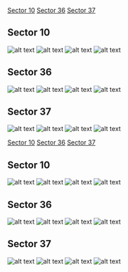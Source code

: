[Sector 10](#sector10)
[Sector 36](#sector36)
[Sector 37](#sector37)

<a name = "sector10"></a>
## Sector 10
![alt text](/tt/WASP-171_Sector_10/WASP-171_Sector_10_a_TimeSeries.png)
![alt text](/tt/WASP-171_Sector_10/WASP-171_Sector_10_b_FoldedLightCurve.png)
![alt text](/tt/WASP-171_Sector_10/WASP-171_Sector_10_b_IndividualTransitsWithFit.png)
![alt text](/tt/WASP-171_Sector_10/WASP-171_Sector_10_c_TimingResiduals.png)

<a name = "sector36"></a>
## Sector 36
![alt text](/tt/WASP-171_Sector_36/WASP-171_Sector_36_a_TimeSeries.png)
![alt text](/tt/WASP-171_Sector_36/WASP-171_Sector_36_b_FoldedLightCurve.png)
![alt text](/tt/WASP-171_Sector_36/WASP-171_Sector_36_b_IndividualTransitsWithFit.png)
![alt text](/tt/WASP-171_Sector_36/WASP-171_Sector_36_c_TimingResiduals.png)

<a name = "sector37"></a>
## Sector 37
![alt text](/tt/WASP-171_Sector_37/WASP-171_Sector_37_a_TimeSeries.png)
![alt text](/tt/WASP-171_Sector_37/WASP-171_Sector_37_b_FoldedLightCurve.png)
![alt text](/tt/WASP-171_Sector_37/WASP-171_Sector_37_b_IndividualTransitsWithFit.png)
![alt text](/tt/WASP-171_Sector_37/WASP-171_Sector_37_c_TimingResiduals.png)

[Sector 10](#sector10)
[Sector 36](#sector36)
[Sector 37](#sector37)

<a name = "sector10"></a>
## Sector 10
![alt text](/tt/WASP-171_Sector_10/WASP-171_Sector_10_a_TimeSeries.png)
![alt text](/tt/WASP-171_Sector_10/WASP-171_Sector_10_b_FoldedLightCurve.png)
![alt text](/tt/WASP-171_Sector_10/WASP-171_Sector_10_b_IndividualTransitsWithFit.png)
![alt text](/tt/WASP-171_Sector_10/WASP-171_Sector_10_c_TimingResiduals.png)

<a name = "sector36"></a>
## Sector 36
![alt text](/tt/WASP-171_Sector_36/WASP-171_Sector_36_a_TimeSeries.png)
![alt text](/tt/WASP-171_Sector_36/WASP-171_Sector_36_b_FoldedLightCurve.png)
![alt text](/tt/WASP-171_Sector_36/WASP-171_Sector_36_b_IndividualTransitsWithFit.png)
![alt text](/tt/WASP-171_Sector_36/WASP-171_Sector_36_c_TimingResiduals.png)

<a name = "sector37"></a>
## Sector 37
![alt text](/tt/WASP-171_Sector_37/WASP-171_Sector_37_a_TimeSeries.png)
![alt text](/tt/WASP-171_Sector_37/WASP-171_Sector_37_b_FoldedLightCurve.png)
![alt text](/tt/WASP-171_Sector_37/WASP-171_Sector_37_b_IndividualTransitsWithFit.png)
![alt text](/tt/WASP-171_Sector_37/WASP-171_Sector_37_c_TimingResiduals.png)


